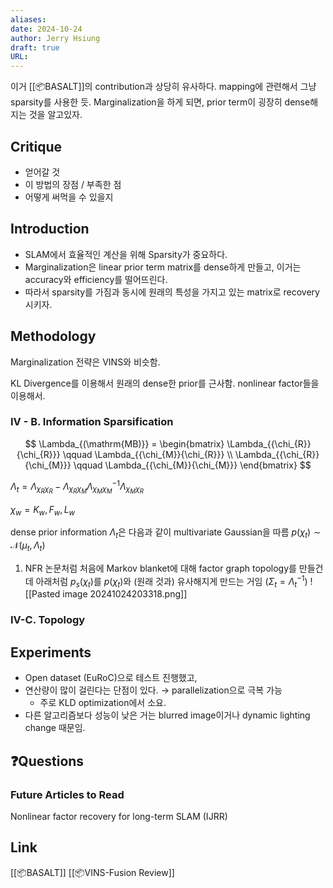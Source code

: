 ```yaml
---
aliases: 
date: 2024-10-24
author: Jerry Hsiung
draft: true
URL:
---
```

이거 [[📦️BASALT]]의 contribution과 상당히 유사하다.  mapping에 관련해서 그냥 sparsity를 사용한 듯. 
Marginalization을 하게 되면, prior term이 굉장히 dense해지는 것을 알고있자.
## Critique
- 얻어갈 것
- 이 방법의 장점 / 부족한 점
- 어떻게 써먹을 수 있을지

## Introduction

- SLAM에서 효율적인 계산을 위해 Sparsity가 중요하다.
- Marginalization은 linear prior term matrix를 dense하게 만들고, 이거는 accuracy와 efficiency를 떨어뜨린다.
- 따라서 sparsity를 가짐과 동시에 원래의 특성을 가지고 있는 matrix로 recovery시키자.

## Methodology
Marginalization 전략은 VINS와 비슷함.

KL Divergence를 이용해서 원래의 dense한 prior를 근사함. nonlinear factor들을 이용해서.


### IV - B. Information Sparsification
$$
\Lambda_{(\mathrm{MB)}} = \begin{bmatrix} \Lambda_{{\chi_{R}}{\chi_{R}}} \qquad \Lambda_{{\chi_{M}}{\chi_{R}}} \\ \Lambda_{{\chi_{R}}{\chi_{M}}} \qquad  \Lambda_{{\chi_{M}}{\chi_{M}}}   \end{bmatrix} 
$$

$\Lambda_t = \Lambda_{{\chi_R}{\chi_R}}- \Lambda_{{\chi_R}{\chi_M}} {\Lambda_{{\chi_M}{\chi_M}}}^{-1} \Lambda_{{\chi_M}{\chi_R}}$

$\chi_w = {K_w, F_w, L_w}$ 

dense prior information $\Lambda_t$은 다음과 같이 multivariate Gaussian을 따름 $p(\chi_t) \sim \mathcal{N}(\mu_t, \Lambda_t)$
1. NFR 논문처럼 처음에 Markov blanket에 대해 factor graph topology를 만들건데 아래처럼 $p_s(\chi_t)$를 $p(\chi_t)$와 (원래 것과) 유사해지게 만드는 거임 ($\Sigma_t = \Lambda_t^{-1}$)
![[Pasted image 20241024203318.png]]  


### IV-C. Topology 
## Experiments
- Open dataset (EuRoC)으로 테스트 진행했고, 
- 연산량이 많이 걸린다는 단점이 있다. → parallelization으로 극복  가능
	- 주로 KLD optimization에서 소요.
- 다른 알고리즘보다 성능이 낮은 거는 blurred image이거나 dynamic lighting change 때문임.

## ❓️Questions

### Future Articles to Read
Nonlinear factor recovery for long-term SLAM (IJRR)

## Link
[[📦️BASALT]]
[[📦️VINS-Fusion Review]]
